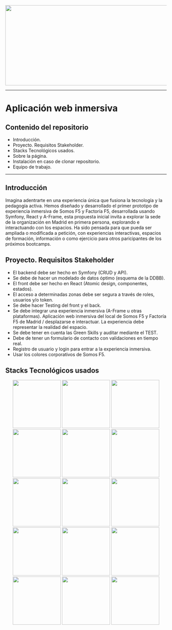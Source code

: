 <p align="center"> 
  <img src="https://cdn.glitch.global/075570ba-a0bd-49a0-a4fd-e003f0933441/SomosF5%20Blanco.png?v=1694529394126" width="550" height="250">
</p>

---
# Aplicación web inmersiva

## Contenido del repositorio

* Introducción.
* Proyecto. Requisitos Stakeholder.
* Stacks Tecnológicos usados.
* Sobre la página.
* Instalación en caso de clonar repositorio.
* Equipo de trabajo.

---

## Introducción

Imagina adentrarte en una experiencia única que fusiona la tecnología y la pedagogía activa. Hemos diseñado y desarrollado el primer prototipo de experiencia inmersiva de Somos F5 y Factoría F5, desarrollada usando Symfony, React y A-Frame, esta propuesta inicial invita a explorar la sede de la organización en Madrid en primera persona, explorando e interactuando con los espacios. Ha sido pensada para que pueda ser ampliada o modificada a petición, con experiencias interactivas, espacios de formación, información o como ejercicio para otros paricipantes de los próximos bootcamps.

## Proyecto. Requisitos Stakeholder

* El backend debe ser hecho en Symfony (CRUD y API).
* Se debe de hacer un modelado de datos óptimo (esquema de la DDBB).
* El front debe ser hecho en React (Atomic design, componentes, estados).
* El acceso a determinadas zonas debe ser segura a través de roles, usuarios y/o token.
* Se debe hacer Testing del front y el back.
* Se debe integrar una experiencia inmersiva (A-Frame u otras plataformas). Aplicación web inmersiva del local de Somos F5 y Factoría F5 de Madrid / desplazarse e interactuar. La experiencia debe representar la realidad del espacio.
* Se debe tener en cuenta las Green Skills y auditar mediante el TEST.
* Debe de tener un formulario de contacto con validaciones en tiempo real.
* Registro de usuario y login para entrar a la experiencia inmersiva.
* Usar los colores corporativos de Somos F5.

## Stacks Tecnológicos usados

<p align="center"> 
  <img src="https://cdn.glitch.global/075570ba-a0bd-49a0-a4fd-e003f0933441/symfony.svg?v=1694538686513" width="150" height="150">
  <img src="https://cdn.glitch.global/075570ba-a0bd-49a0-a4fd-e003f0933441/react.svg?v=1694538686887" width="150" height="150">
  <img src="https://cdn.glitch.global/075570ba-a0bd-49a0-a4fd-e003f0933441/javascript.svg?v=1694538686175" width="150" height="150">
  <img src="https://cdn.glitch.global/075570ba-a0bd-49a0-a4fd-e003f0933441/aframe.jpg?v=1694553661094" width="150" height="150">
  <img src="https://cdn.glitch.global/075570ba-a0bd-49a0-a4fd-e003f0933441/mysql.svg?v=1694538685831" width="150" height="150">
  <img src="https://cdn.glitch.global/075570ba-a0bd-49a0-a4fd-e003f0933441/bootstrap.svg?v=1694538687237" width="150" height="150">
  <img src="https://cdn.glitch.global/075570ba-a0bd-49a0-a4fd-e003f0933441/twigLogo%201.svg?v=1694538683585" width="150" height="150">
  <img src="https://cdn.glitch.global/075570ba-a0bd-49a0-a4fd-e003f0933441/blender.svg?v=1694538685176" width="150" height="150">
  <img src="" width="150" height="150">
  <img src="" width="150" height="150">
  <img src="" width="150" height="150">
  <img src="" width="150" height="150">
  <img src="" width="150" height="150">
  <img src="" width="150" height="150">
  <img src="" width="150" height="150">
</p>



